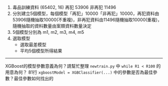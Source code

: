 1. 毒品訓練資料 (65402, 16) 再犯 53906 非再犯 11496
2. 分別建立5個模型，每個模型「再犯」10000「非再犯」10000，再犯資料由53906隨機抽取10000(不重複)，非再犯資料由11496隨機抽取10000(重複)，
	隨機抽取的資料數量由案類資料數量決定
3. 5個模型分別為 m1, m2, m3, m4, m5
4. 選取模型
	* 選取最差模型
	* 平均5個模型所得結果

---
XGBoost的模型參數意義為何？請幫忙整理
`newtrain.py` 中 `while R1 < R100` 的用意為何？
81行 `xgboostModel = XGBClassifier(...)` 中的參數是否為最佳參數？最佳參數如何找出的